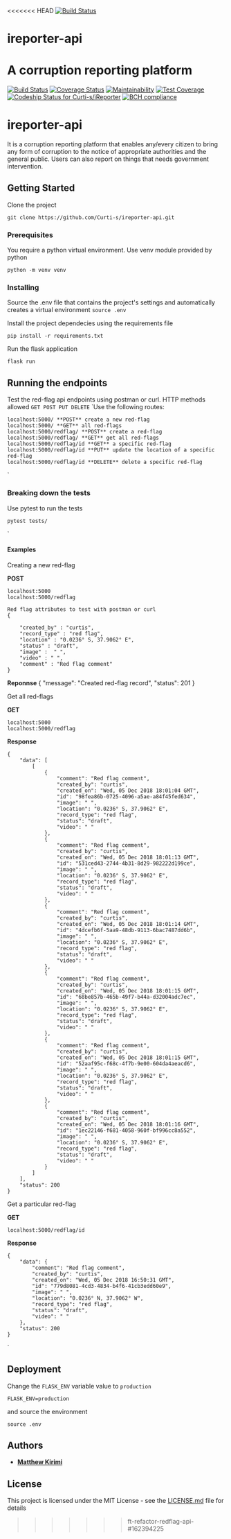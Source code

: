 <<<<<<< HEAD
[![Build Status](https://travis-ci.org/Curti-s/iReporter.svg?branch=ch-heroku-%23162341804)](https://travis-ci.org/Curti-s/iReporter)

# ireporter-api
A corruption reporting platform
=======
 [![Build Status](https://travis-ci.org/Curti-s/iReporter.svg?branch=ch-heroku-%23162341804)](https://travis-ci.org/Curti-s/iReporter) [![Coverage Status](https://coveralls.io/repos/github/Curti-s/iReporter/badge.svg?branch=ch-heroku-%23162341804)](https://coveralls.io/github/Curti-s/iReporter?branch=ch-heroku-%23162341804) [![Maintainability](https://api.codeclimate.com/v1/badges/489c9a7588aba5098c2c/maintainability)](https://codeclimate.com/github/Curti-s/iReporter/maintainability) [![Test Coverage](https://api.codeclimate.com/v1/badges/489c9a7588aba5098c2c/test_coverage)](https://codeclimate.com/github/Curti-s/iReporter/test_coverage) [ ![Codeship Status for Curti-s/iReporter](https://app.codeship.com/projects/ffbb4340-d7b8-0136-f968-1a3619919e04/status?branch=ch-heroku-%23162341804)](https://app.codeship.com/projects/317154) [![BCH compliance](https://bettercodehub.com/edge/badge/Curti-s/iReporter?branch=develop)](https://bettercodehub.com/)

# ireporter-api

It is a corruption reporting platform that enables any/every citizen to bring any form of corruption to the notice of appropriate authorities and the general public. Users can also report on things that needs government intervention.


## Getting Started

Clone the project

`git clone https://github.com/Curti-s/ireporter-api.git`


### Prerequisites

You require a python virtual environment. Use venv module provided by python

`python -m venv venv`

### Installing

Source the .env file that contains the project's settings and automatically creates a 
virtual environment
`source .env`

Install the project dependecies using the requirements file

`pip install -r requirements.txt`

Run the flask application

`flask run`


## Running the endpoints

Test the red-flag api endpoints using postman or curl. HTTP methods allowed `GET POST PUT DELETE`
`Use the following routes:
    
    localhost:5000/ **POST** create a new red-flag
    localhost:5000/ **GET** all red-flags
    localhost:5000/redflag/ **POST** create a red-flag
    localhost:5000/redflag/ **GET** get all red-flags
    localhost:5000/redflag/id **GET** a specific red-flag
    localhost:5000/redflag/id **PUT** update the location of a specific red-flag 
    localhost:5000/redflag/id **DELETE** delete a specific red-flag

`


### Breaking down the tests

Use pytest to run the tests

`pytest tests/`


`
#### Examples

Creating a new red-flag 

**POST**

    localhost:5000
    localhost:5000/redflag

    Red flag attributes to test with postman or curl
    {

        "created_by" : "curtis",
        "record_type" : "red flag",
        "location" : "0.0236° S, 37.9062° E",
        "status" : "draft",
        "image" :  " ",
        "video" : " ",
        "comment" : "Red flag comment"
    }

**Reponnse**
    {
        "message": "Created red-flag record",
        "status": 201
    }

Get all red-flags

**GET**
    
    localhost:5000
    localhost:5000/redflag

**Response**

    {
        "data": [
            [
                {
                    "comment": "Red flag comment",
                    "created_by": "curtis",
                    "created_on": "Wed, 05 Dec 2018 18:01:04 GMT",
                    "id": "98fea86b-0725-4096-a5ae-a84f45fed634",
                    "image": " ",
                    "location": "0.0236° S, 37.9062° E",
                    "record_type": "red flag",
                    "status": "draft",
                    "video": " "
                },
                {
                    "comment": "Red flag comment",
                    "created_by": "curtis",
                    "created_on": "Wed, 05 Dec 2018 18:01:13 GMT",
                    "id": "531ced43-2744-4b31-8d29-982222d199ce",
                    "image": " ",
                    "location": "0.0236° S, 37.9062° E",
                    "record_type": "red flag",
                    "status": "draft",
                    "video": " "
                },
                {
                    "comment": "Red flag comment",
                    "created_by": "curtis",
                    "created_on": "Wed, 05 Dec 2018 18:01:14 GMT",
                    "id": "4dcefb6f-5aa9-48db-9113-6bac7487dd6b",
                    "image": " ",
                    "location": "0.0236° S, 37.9062° E",
                    "record_type": "red flag",
                    "status": "draft",
                    "video": " "
                },
                {
                    "comment": "Red flag comment",
                    "created_by": "curtis",
                    "created_on": "Wed, 05 Dec 2018 18:01:15 GMT",
                    "id": "68be857b-465b-49f7-b44a-d32004adc7ec",
                    "image": " ",
                    "location": "0.0236° S, 37.9062° E",
                    "record_type": "red flag",
                    "status": "draft",
                    "video": " "
                },
                {
                    "comment": "Red flag comment",
                    "created_by": "curtis",
                    "created_on": "Wed, 05 Dec 2018 18:01:15 GMT",
                    "id": "52aaf95c-f68c-4f7b-9e00-604da4aeacd6",
                    "image": " ",
                    "location": "0.0236° S, 37.9062° E",
                    "record_type": "red flag",
                    "status": "draft",
                    "video": " "
                },
                {
                    "comment": "Red flag comment",
                    "created_by": "curtis",
                    "created_on": "Wed, 05 Dec 2018 18:01:16 GMT",
                    "id": "1ec22146-f681-4058-960f-bf996cc8a552",
                    "image": " ",
                    "location": "0.0236° S, 37.9062° E",
                    "record_type": "red flag",
                    "status": "draft",
                    "video": " "
                }
            ]
        ],
        "status": 200
    }

Get a particular red-flag

**GET**
    
    localhost:5000/redflag/id

**Response**

    {
        "data": {
            "comment": "Red flag comment",
            "created_by": "curtis",
            "created_on": "Wed, 05 Dec 2018 16:50:31 GMT",
            "id": "779d8081-4cd3-4834-b4f6-41cb3edd60e9",
            "image": " ",
            "location": "0.0236° N, 37.9062° W",
            "record_type": "red flag",
            "status": "draft",
            "video": " "
        },
        "status": 200
    }

`


## Deployment

Change the `FLASK_ENV` variable value to `production` 

`FLASK_ENV=production`

and source the environment

`source .env`

## Authors

* [**Matthew Kirimi**](https://github.com/Curti-s)


## License

This project is licensed under the MIT License - see the [LICENSE.md](LICENSE.md) file for details


>>>>>>> ft-refactor-redflag-api-#162394225
